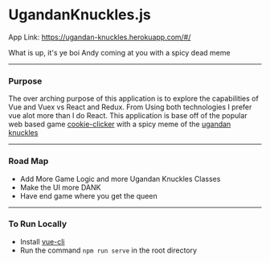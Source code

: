 # UgandanKnuckles.js
App Link: https://ugandan-knuckles.herokuapp.com/#/

What is up, it's ye boi Andy coming at you with a spicy dead meme

---
### Purpose

The over arching purpose of this application is to explore the capabilities of Vue and Vuex vs React and Redux.
From Using both technologies I prefer vue alot more than I do React. This application is base off of the popular web based game 
[cookie-clicker](http://orteil.dashnet.org/cookieclicker/) with a spicy meme of the [ugandan knuckles](https://knowyourmeme.com/memes/ugandan-knuckles)

---
### Road Map

* Add More Game Logic and more Ugandan Knuckles Classes
* Make the UI more DANK
* Have end game where you get the queen

---
### To Run Locally

- Install [vue-cli](https://cli.vuejs.org/)
- Run the command `npm run serve` in the root directory
